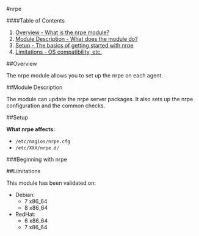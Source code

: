 #nrpe

####Table of Contents
1. [Overview - What is the nrpe module?](#overview)
2. [Module Description - What does the module do?](#module-description)
3. [Setup - The basics of getting started with nrpe](#setup)
4. [Limitations - OS compatibility, etc.](#limitations)

##Overview

The nrpe module allows you to set up the nrpe on each agent.

##Module Description

The module can update the nrpe server packages. It also sets up the nrpe configuration and the common checks.

##Setup

**What nrpe affects:**

* `/etc/nagios/nrpe.cfg`
* `/etc/XXX/nrpe.d/`

###Beginning with nrpe

##Limitations

This module has been validated on:

* Debian:
    * 7 x86_64
    * 8 x86_64
* RedHat: 
    * 6 x86_64
    * 7 x86_64
